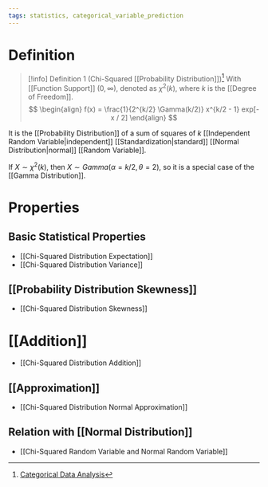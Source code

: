 ```yaml
---
tags: statistics, categorical_variable_prediction
---
```


# Definition

> [!info] Definition 1 (Chi-Squared [[Probability Distribution]])[^1]
> With [[Function Support]] $(0, \infty)$, denoted as $\chi^2(k)$, where $k$ is the [[Degree of Freedom]].
> $$
> \begin{align}
> f(x) = \frac{1}{2^{k/2} \Gamma(k/2)} x^{k/2 - 1} exp[-x / 2]
> \end{align}
> $$

It is the [[Probability Distribution]] of a sum of squares of $k$ [[Independent Random Variable|independent]] [[Standardization|standard]] [[Normal Distribution|normal]] [[Random Variable]].

If $X \sim \chi^2(k)$, then $X \sim Gamma(\alpha = k/2, \theta = 2)$, so it is a special case of the [[Gamma Distribution]].

# Properties
## Basic Statistical Properties
- [[Chi-Squared Distribution Expectation]]
- [[Chi-Squared Distribution Variance]]

## [[Probability Distribution Skewness]]
- [[Chi-Squared Distribution Skewness]]

# [[Addition]]
- [[Chi-Squared Distribution Addition]]

## [[Approximation]]
- [[Chi-Squared Distribution Normal Approximation]]

## Relation with [[Normal Distribution]]
- [[Chi-Squared Random Variable and Normal Random Variable]]

[^1]: [Categorical Data Analysis](zotero://open-pdf/library/items/JZKRKD5L?page=26)